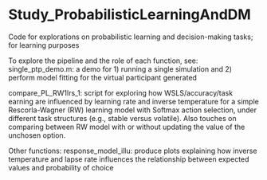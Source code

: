 # Study_ProbabilisticLearningAndDM
Code for explorations on probabilistic learning and decision-making tasks; for learning purposes

To explore the pipeline and the role of each function, see:
single_ptp_demo.m: a demo for 1) running a single simulation and 2) perform model fitting for the virtual participant generated

compare_PL_RW1lrs_1: script for exploring how WSLS/accuracy/task earning are influenced by learning rate and inverse temperature for a simple Rescorla-Wagner (RW) learning model with Softmax action selection, under different task structures (e.g., stable versus volatile). Also touches on comparing between RW model with or without updating the value of the unchosen option.

Other functions:
response_model_illu: produce plots explaining how inverse temperature and lapse rate influences the relationship between expected values and probability of choice
